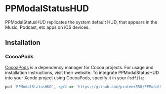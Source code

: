 # PPModalStatusHUD
PPModalStatusHUD replicates the system default HUD, that appears in the Music, Podcast, etc apps on iOS devices.

## Installation

### CocoaPods

[CocoaPods](https://cocoapods.org) is a dependency manager for Cocoa projects. For usage and installation instructions, visit their website. To integrate PPModalStatusHUD into your Xcode project using CocoaPods, specify it in your `Podfile`:

```ruby
pod 'PPModalStatusHUD', :git => 'https://github.com/prateek550/PPModalStatusHUD.git'
```

